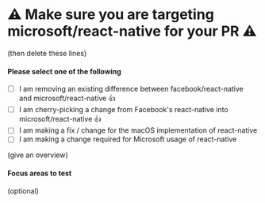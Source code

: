 # :warning: Make sure you are targeting microsoft/react-native for your PR :warning:
(then delete these lines)

<!--
We are working on reducing the diff between Facebook's public version of react-native, and our microsoft/react-native.  Long term, we want to remove the need for our version and only depend on Facebook's react-native.  In order to move in the right direction, new changes should be examined to ensure that we are doing the right thing.

If you are making a new change then one of the following should be done:
- Consider if it is possible to achieve the desired behavior without making a change to react-native.  Often a change can be made in a layer above react-native instead.
- Create a corresponding PR against [react-native on GitHub](https://github.com/facebook/react-native)
**Note:** Ideally you would wait for GitHub feedback before submitting to ISS, since we want to ensure that ISS doesn't deviate from GitHub.
-->

#### Please select one of the following
- [ ] I am removing an existing difference between facebook/react-native and microsoft/react-native :thumbsup:
- [ ] I am cherry-picking a change from Facebook's react-native into microsoft/react-native :thumbsup:
- [ ] I am making a fix / change for the macOS implementation of react-native
- [ ] I am making a change required for Microsoft usage of react-native

<!-- Help reviewers and the release process by writing your own changelog entry. See https://github.com/facebook/react-native/wiki/Changelog for an example. -->

(give an overview)

#### Focus areas to test

(optional)
